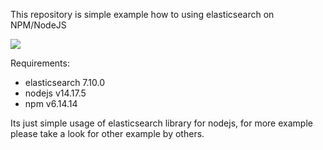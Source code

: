 This repository is simple example how to using elasticsearch on NPM/NodeJS

<img src="https://i.morioh.com/201121/ea458551.webp"></img>

Requirements:

- elasticsearch 7.10.0
- nodejs v14.17.5
- npm v6.14.14



Its just simple usage of elasticsearch library for nodejs, for more example please take a look for other example by others.